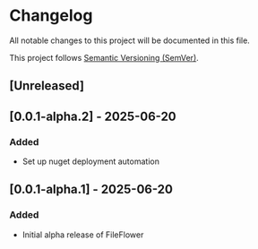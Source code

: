 # Changelog

All notable changes to this project will be documented in this file.

This project follows [Semantic Versioning (SemVer)](https://semver.org/).

## [Unreleased]

## [0.0.1-alpha.2] - 2025-06-20

### Added

- Set up nuget deployment automation

## [0.0.1-alpha.1] - 2025-06-20

### Added

- Initial alpha release of FileFlower

